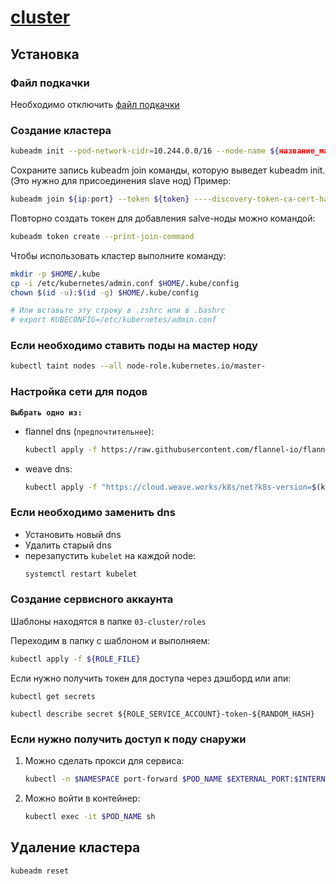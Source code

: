 # [cluster](https://kubernetes.io/docs/setup/production-environment/tools/kubeadm/create-cluster-kubeadm/)

## Установка

### Файл подкачки

Необходимо отключить [файл подкачки](../../common/swap.md)

### Создание кластера

```bash
kubeadm init --pod-network-cidr=10.244.0.0/16 --node-name ${название_мастер_ноды}
```

Сохраните запись kubeadm join команды, которую выведет kubeadm init. (Это нужно для присоединения slave нод) Пример:

```bash
kubeadm join ${ip:port} --token ${token} ----discovery-token-ca-cert-hash ${ca}
```

Повторно создать токен для добавления salve-ноды можно командой:

```bash
kubeadm token create --print-join-command
```

Чтобы использовать кластер выполните команду:

```bash
mkdir -p $HOME/.kube
cp -i /etc/kubernetes/admin.conf $HOME/.kube/config
chown $(id -u):$(id -g) $HOME/.kube/config

# Или вставьте эту строку в .zshrc или в .bashrc
# export KUBECONFIG=/etc/kubernetes/admin.conf
```

### Если необходимо ставить поды на мастер ноду

```bash
kubectl taint nodes --all node-role.kubernetes.io/master-
```

### Настройка сети для подов

**`Выбрать одно из:`**

* flannel dns (`предпочтительнее`):
   ```bash
   kubectl apply -f https://raw.githubusercontent.com/flannel-io/flannel/master/Documentation/kube-flannel.yml
   ```
* weave dns:
   ```bash
   kubectl apply -f "https://cloud.weave.works/k8s/net?k8s-version=$(kubectl version | base64 | tr -d '\n')"
   ```

### Если необходимо заменить dns

* Установить новый dns
* Удалить старый dns
* перезапустить `kubelet` на каждой node:
  ```bash
  systemctl restart kubelet
  ```

### Создание сервисного аккаунта

Шаблоны находятся в папке `03-cluster/roles`

Переходим в папку с шаблоном и выполняем:

```bash
kubectl apply -f ${ROLE_FILE}
```

Если нужно получить токен для доступа через дэшборд или апи:

```cubectl
kubectl get secrets

kubectl describe secret ${ROLE_SERVICE_ACCOUNT}-token-${RANDOM_HASH}
```

### Если нужно получить доступ к поду снаружи

1. Можно сделать прокси для сервиса:
   ```bash
   kubectl -n $NAMESPACE port-forward $POD_NAME $EXTERNAL_PORT:$INTERNAL_PORT
   ```
2. Можно войти в контейнер:
   ```bash
   kubectl exec -it $POD_NAME sh
   ```

## Удаление кластера

```bash
kubeadm reset
```
